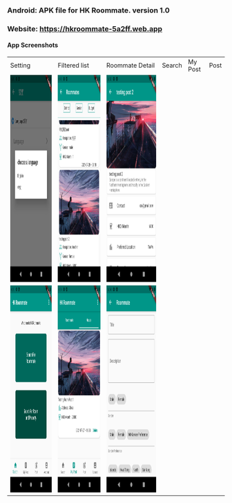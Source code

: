 ### Android: APK file for HK Roommate. version 1.0
### Website: https://hkroommate-5a2ff.web.app

#### App Screenshots

<table>
  <tr>
    <td>Setting</td>
     <td>Filtered list</td>
     <td>Roommate Detail</td>
     <td>Search</td>
     <td>My Post</td>
     <td>Post</td>
  </tr>
  <tr>
    <td><img src="image/screen1.png" width=270 height=480></td>
    <td><img src="image/screen2.png" width=270 height=480></td>
    <td><img src="image/screen3.png" width=270 height=480></td>
  </tr>
  <tr>
    <td><img src="image/screen4.png" width=270 height=480></td>
    <td><img src="image/screen6.png" width=270 height=480></td>
    <td><img src="image/screen7.png" width=270 height=480></td>
  </tr>
 </table>